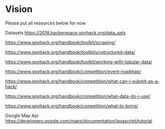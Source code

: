 # Vision

Please put all resources below for now.

Datasets
https://2018.hackerspace.govhack.org/data_sets

https://www.govhack.org/handbook/toolkit/scraping/

https://www.govhack.org/handbook/toolkit/unstructured-data/

https://www.govhack.org/handbook/toolkit/working-with-tabular-data/

https://www.govhack.org/handbook/competition/event-roadmap/

https://www.govhack.org/handbook/competition/what-can-i-submit-as-a-hack/

https://www.govhack.org/handbook/competition/what-data-do-i-use/

https://www.govhack.org/handbook/competition/what-to-bring/

Google Map Api
https://developers.google.com/maps/documentation/javascript/tutorial
